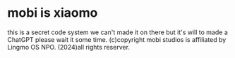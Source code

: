 # mobi is xiaomo
this is a secret code system
we can't made it on there
but it's will to made a ChatGPT
please wait it some time.
(c)copyright mobi studios is affiliated by Lingmo OS NPO.  (2024)all rights reserver.
